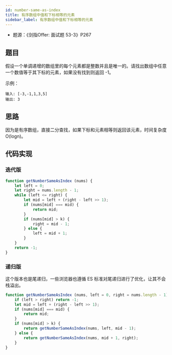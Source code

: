 ```yaml
---
id: number-same-as-index
title: 有序数组中值和下标相等的元素
sidebar_label: 有序数组中值和下标相等的元素
---
```


- 题源：《剑指Offer: 面试题 53-3》P267

## 题目

假设一个单调递增的数组里的每个元素都是整数并且是唯一的。请找出数组中任意一个数值等于其下标的元素，如果没有找到则返回 -1。

示例：

```text
输入: [-3,-1,1,3,5]
输出: 3
```

## 思路

因为是有序数组，直接二分查找，如果下标和元素相等则返回该元素，时间复杂度 O(logn)。

## 代码实现

### 迭代版

```js
function getNumberSameAsIndex (nums) {
    let left = 0;
    let right = nums.length - 1;
    while (left <= right) {
        let mid = left + (right - left >> 1);
        if (nums[mid] === mid) {
            return mid;
        }
        if (nums[mid] > k) {
            right = mid - 1;
        } else {
            left = mid + 1;
        }
    }
    return -1;
}
```

### 递归版

这个版本也是尾递归，一些浏览器也遵循 ES 标准对尾递归进行了优化，让其不会栈溢出。

```js
function getNumberSameAsIndex (nums, left = 0, right = nums.length - 1) {
    if (left > right) return -1;
    let mid = left + (right - left >> 1);
    if (nums[mid] === mid) {
        return mid;
    }
    if (nums[mid] > k) {
        return getNumberSameAsIndex(nums, left, mid - 1);
    } else {
        return getNumberSameAsIndex(nums, mid + 1, right);
    }
}
```
